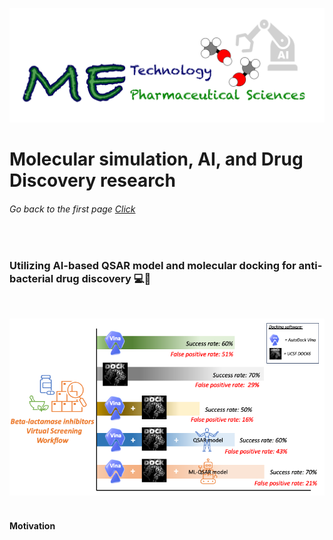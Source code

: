 ![](../images/cv-header.png)


# Molecular simulation, AI, and Drug Discovery research


###### Go back to the first page [Click](../README.md)

&nbsp;

### Utilizing AI-based QSAR model and molecular docking for anti-bacterial drug discovery 💻💊

&nbsp;

![](../images/0201_info_grapic2.png)
&nbsp;

#### Motivation

